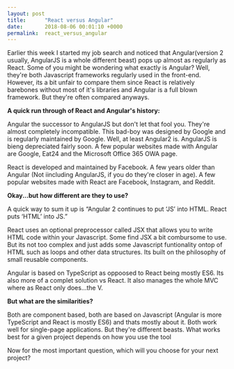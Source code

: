 ```yaml
---
layout: post
title:      "React versus Angular"
date:       2018-08-06 00:01:10 +0000
permalink:  react_versus_angular
---
```



Earlier this week I started my job search and noticed that Angular(version 2 usually, AngularJS is a whole different beast) pops up almost as regularly as React. Some of you might be wondering what exactly is Angular? Well, they're both Javascript frameworks regularly used in the front-end. However, its a bit unfair to compare them since React is relatively barebones without most of it's libraries and Angular is a full blown framework. But they're often compared anyways. 

**A quick run through of React and Angular's history:**

Angular the successor to AngularJS but don't let that fool you. They're almost completely incompatible. This bad-boy was designed by Google and is regularly maintained by Google. Well, at least Angular2 is. AngularJS is bieng depreciated fairly soon. A few popular websites made with Angular are Google, Eat24 and the Microsoft Office 365 OWA page. 

React is developed and maintained by Facebook. A few years older than Angular (Not iincluding AngularJS, if you do they're closer in age). A few popular websites made with React are Facebook, Instagram, and Reddit. 

**Okay...but how different are they to use?**

A quick way to sum it up is “Angular 2 continues to put ‘JS’ into HTML. React puts ‘HTML’ into JS.”

React uses an optional preprocessor called JSX that allows you to write HTML code within your Javascript. Some find JSX a bit combursome to use. But its not too complex and just adds some Javascript funtionality ontop of HTML such as loops and other data structures. Its built on the philosophy of small reusable components. 

Angular is based on TypeScript as oppoosed to React being mostly ES6. Its also more of a complet solution vs React. It also manages the whole MVC where as React only does...the V.

**But what are the similarities?**

Both are component based, both are based on Javascript (Angular is more TypeScript and React is mostly ES6) and thats mostly about it. Both work well for single-page applications. But they're different beasts. What works best for a given project depends on how you use the tool 

Now for the most important question, which will you choose for your next project? 
